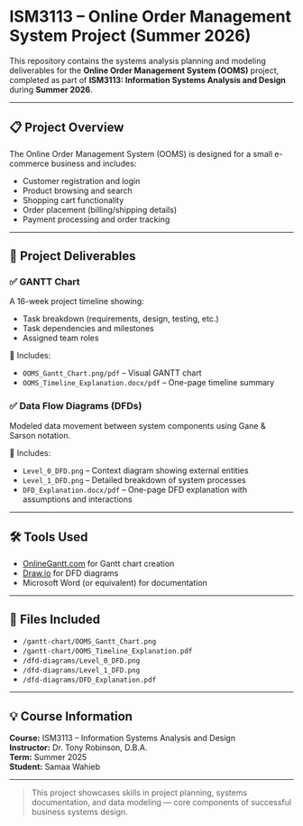 # ISM3113 – Online Order Management System Project (Summer 2026)

This repository contains the systems analysis planning and modeling deliverables for the **Online Order Management System (OOMS)** project, completed as part of **ISM3113: Information Systems Analysis and Design** during **Summer 2026**.

---

## 📋 Project Overview

The Online Order Management System (OOMS) is designed for a small e-commerce business and includes:

- Customer registration and login  
- Product browsing and search  
- Shopping cart functionality  
- Order placement (billing/shipping details)  
- Payment processing and order tracking  

---

## 📅 Project Deliverables

### ✅ GANTT Chart
A 16-week project timeline showing:
- Task breakdown (requirements, design, testing, etc.)
- Task dependencies and milestones
- Assigned team roles

📄 Includes:  
- `OOMS_Gantt_Chart.png/pdf` – Visual GANTT chart  
- `OOMS_Timeline_Explanation.docx/pdf` – One-page timeline summary  

### ✅ Data Flow Diagrams (DFDs)
Modeled data movement between system components using Gane & Sarson notation.

📄 Includes:
- `Level_0_DFD.png` – Context diagram showing external entities  
- `Level_1_DFD.png` – Detailed breakdown of system processes  
- `DFD_Explanation.docx/pdf` – One-page DFD explanation with assumptions and interactions  

---

## 🛠 Tools Used

- [OnlineGantt.com](https://www.onlinegantt.com) for Gantt chart creation  
- [Draw.io](https://app.diagrams.net/) for DFD diagrams  
- Microsoft Word (or equivalent) for documentation  

---

## 📁 Files Included

- `/gantt-chart/OOMS_Gantt_Chart.png`  
- `/gantt-chart/OOMS_Timeline_Explanation.pdf`  
- `/dfd-diagrams/Level_0_DFD.png`  
- `/dfd-diagrams/Level_1_DFD.png`  
- `/dfd-diagrams/DFD_Explanation.pdf`  

---

## 💡 Course Information

**Course:** ISM3113 – Information Systems Analysis and Design  
**Instructor:** Dr. Tony Robinson, D.B.A.  
**Term:** Summer 2025  
**Student:** Samaa Wahieb  

---

> This project showcases skills in project planning, systems documentation, and data modeling — core components of successful business systems design.
